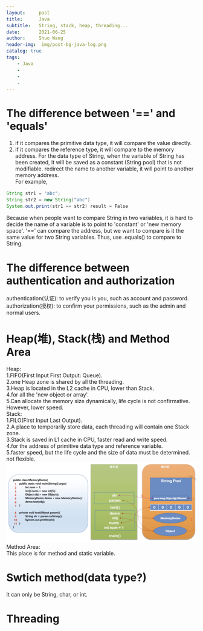 ```yaml
---
layout:     post
title:      Java 
subtitle:   String, stack, heap, threading...
date:       2021-06-25
author:     Shuo Wang
header-img:  img/post-bg-java-log.png
catalog: true
tags:
    - Java
    - 
    - 
    - 
---
```


# The difference between '==' and 'equals'
1. if it compares the primitive data type, it will compare the value directly.  
2. if it compares the reference type, it will compare to the memory address. For the data type of String, when the variable of String has been created, it will be saved as a constant (String pool) that is not modifiable. redirect the name to another variable, it will point to another memory address.  
For example,  
```java
String str1 = "abc";
String str2 = new String("abc")
System.out.print(str1 == str2) result = False
```
Because when people want to compare String in two variables, it is hard to decide the name of a variable is to point to 'constant' or 'new memory space'. '==' can compare the address, but we want to compare is it the same value for two String variables. Thus, use .equals() to compare to String.  

# The difference between authentication and authorization
authentication(认证): to verify you is you, such as account and password.  
authorization(授权): to confirm your permissions, such as the admin and normal users.

# Heap(堆), Stack(栈) and Method Area
Heap:  
1.FIFO(First Input First Output: Queue).  
2.one Heap zone is shared by all the threading.  
3.Heap is located in the L2 cache in CPU, lower than Stack.  
4.for all the 'new object or array'.  
5.Can allocate the memory size dynamically, life cycle is not confirmative. However, lower speed.  
Stack:  
1.FILO(First Input Last Output).  
2.A place to temporarily store data, each threading will contain one Stack zone.  
3.Stack is saved in L1 cache in CPU, faster read and write speed.  
4.for the address of primitive data type and reference variable.  
5.faster speed, but the life cycle and the size of data must be determined. not flexible.  
![picture1](/img/Java/heapstack.png)
Method Area:  
This place is for method and static variable.

# Swtich method(data type?)
It can only be String, char, or int.
  

# Threading

